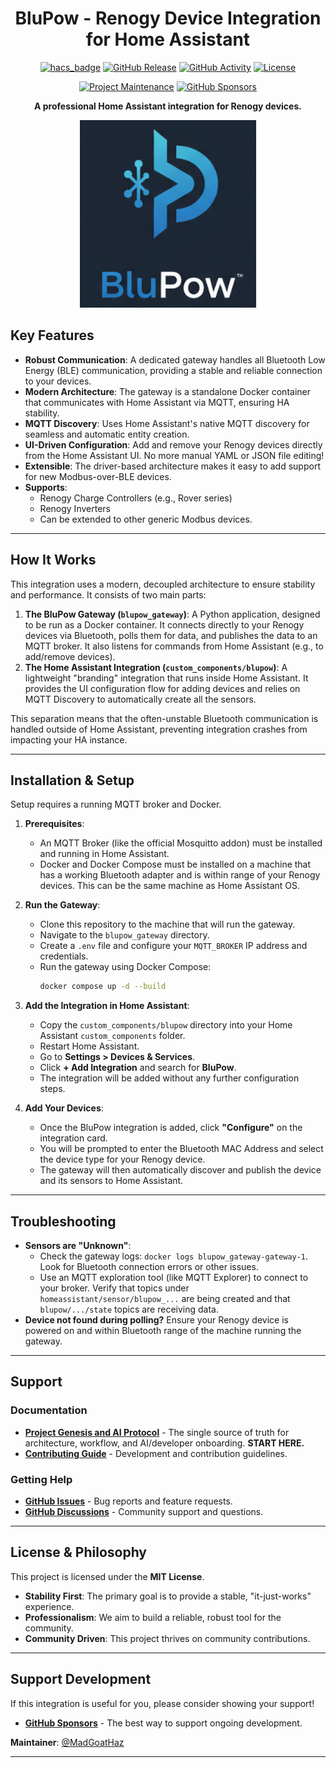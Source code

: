 <div align="center">

# BluPow - Renogy Device Integration for Home Assistant

</div>

<div align="center">

[![hacs_badge](https://img.shields.io/badge/HACS-Default-orange.svg)](https://github.com/hacs/integration)
[![GitHub Release][releases-shield]][releases]
[![GitHub Activity][commits-shield]][commits]
[![License][license-shield]](LICENSE)

[![Project Maintenance][maintenance-shield]][maintenance-url]
[![GitHub Sponsors][sponsors-shield]][sponsors]

**A professional Home Assistant integration for Renogy devices.**

</div>

<div align="center">
<img src="BluPow.png" alt="BluPow Integration" width="300"/>
</div>

## Key Features

-   **Robust Communication**: A dedicated gateway handles all Bluetooth Low Energy (BLE) communication, providing a stable and reliable connection to your devices.
-   **Modern Architecture**: The gateway is a standalone Docker container that communicates with Home Assistant via MQTT, ensuring HA stability.
-   **MQTT Discovery**: Uses Home Assistant's native MQTT discovery for seamless and automatic entity creation.
-   **UI-Driven Configuration**: Add and remove your Renogy devices directly from the Home Assistant UI. No more manual YAML or JSON file editing!
-   **Extensible**: The driver-based architecture makes it easy to add support for new Modbus-over-BLE devices.
-   **Supports**:
    -   Renogy Charge Controllers (e.g., Rover series)
    -   Renogy Inverters
    -   Can be extended to other generic Modbus devices.

---

## How It Works

This integration uses a modern, decoupled architecture to ensure stability and performance. It consists of two main parts:

1.  **The BluPow Gateway (`blupow_gateway`)**: A Python application, designed to be run as a Docker container. It connects directly to your Renogy devices via Bluetooth, polls them for data, and publishes the data to an MQTT broker. It also listens for commands from Home Assistant (e.g., to add/remove devices).
2.  **The Home Assistant Integration (`custom_components/blupow`)**: A lightweight "branding" integration that runs inside Home Assistant. It provides the UI configuration flow for adding devices and relies on MQTT Discovery to automatically create all the sensors.

This separation means that the often-unstable Bluetooth communication is handled outside of Home Assistant, preventing integration crashes from impacting your HA instance.

---

## Installation & Setup

Setup requires a running MQTT broker and Docker.

1.  **Prerequisites**:
    *   An MQTT Broker (like the official Mosquitto addon) must be installed and running in Home Assistant.
    *   Docker and Docker Compose must be installed on a machine that has a working Bluetooth adapter and is within range of your Renogy devices. This can be the same machine as Home Assistant OS.

2.  **Run the Gateway**:
    *   Clone this repository to the machine that will run the gateway.
    *   Navigate to the `blupow_gateway` directory.
    *   Create a `.env` file and configure your `MQTT_BROKER` IP address and credentials.
    *   Run the gateway using Docker Compose:
        ```bash
        docker compose up -d --build
        ```

3.  **Add the Integration in Home Assistant**:
    *   Copy the `custom_components/blupow` directory into your Home Assistant `custom_components` folder.
    *   Restart Home Assistant.
    *   Go to **Settings > Devices & Services**.
    *   Click **+ Add Integration** and search for **BluPow**.
    *   The integration will be added without any further configuration steps.

4.  **Add Your Devices**:
    *   Once the BluPow integration is added, click **"Configure"** on the integration card.
    *   You will be prompted to enter the Bluetooth MAC Address and select the device type for your Renogy device.
    *   The gateway will then automatically discover and publish the device and its sensors to Home Assistant.

---

## Troubleshooting

-   **Sensors are "Unknown"**:
    *   Check the gateway logs: `docker logs blupow_gateway-gateway-1`. Look for Bluetooth connection errors or other issues.
    *   Use an MQTT exploration tool (like MQTT Explorer) to connect to your broker. Verify that topics under `homeassistant/sensor/blupow_...` are being created and that `blupow/.../state` topics are receiving data.
-   **Device not found during polling?** Ensure your Renogy device is powered on and within Bluetooth range of the machine running the gateway.

---

## Support

### Documentation
- **[Project Genesis and AI Protocol](docs/PROJECT_GENESIS_AND_AI_PROTOCOL.md)** - The single source of truth for architecture, workflow, and AI/developer onboarding. **START HERE.**
- **[Contributing Guide](docs/CONTRIBUTING.md)** - Development and contribution guidelines.

### Getting Help
- **[GitHub Issues](https://github.com/MadGoatHaz/blupow/issues)** - Bug reports and feature requests.
- **[GitHub Discussions](https://github.com/MadGoatHaz/blupow/discussions)** - Community support and questions.

---

## License & Philosophy

This project is licensed under the **MIT License**.

-   **Stability First**: The primary goal is to provide a stable, "it-just-works" experience.
-   **Professionalism**: We aim to build a reliable, robust tool for the community.
-   **Community Driven**: This project thrives on community contributions.

---

## Support Development

If this integration is useful for you, please consider showing your support!

- **[GitHub Sponsors](https://github.com/sponsors/MadGoatHaz)** - The best way to support ongoing development.

**Maintainer**: [@MadGoatHaz](https://github.com/MadGoatHaz)

---

<!-- Badges -->
[releases-shield]: https://img.shields.io/github/release/MadGoatHaz/blupow.svg?style=for-the-badge
[releases]: https://github.com/MadGoatHaz/blupow/releases
[commits-shield]: https://img.shields.io/github/commit-activity/y/MadGoatHaz/blupow.svg?style=for-the-badge
[commits]: https://github.com/MadGoatHaz/blupow/commits/main
[license-shield]: https://img.shields.io/badge/license-MIT-blue.svg?style=for-the-badge
[maintenance-shield]: https://img.shields.io/badge/maintainer-@MadGoatHaz-blue.svg?style=for-the-badge
[maintenance-url]: https://github.com/MadGoatHaz
[sponsors-shield]: https://img.shields.io/badge/GitHub-Sponsors-ff69b4.svg?style=for-the-badge
[sponsors]: https://github.com/sponsors/MadGoatHaz 